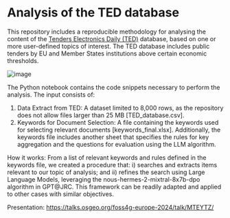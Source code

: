 # Analysis of the TED database 

This repository includes a reproducible methodology for analysing the content of the [Tenders Electronics Daily (TED)](https://ted.europa.eu/en/) database, based on one or more user-defined topics of interest. The TED database includes public tenders by EU and Member States institutions above certain economic thresholds.

![image](https://github.com/eurogeoss/TED-analysis/assets/14758434/9d1fb1d3-3b27-4920-b7a2-6b5db431e44f)

The Python notebook contains the code snippets necessary to perform the analysis. The input consists of:

1) Data Extract from TED: A dataset limited to 8,000 rows, as the repository does not allow files larger than 25 MB [TED_database.csv].
2) Keywords for Document Selection: A file containing the keywords used for selecting relevant documents [keywords_final.xlsx].
Additionally, the keywords file includes another sheet that specifies the rules for key aggregation and the questions for evaluation using the LLM algorithm.

How it works:
From a list of relevant keywords and rules defined in the keywords file, we created a procedure that: i) searches and extracts items relevant to our topic of analysis; and ii) refines the search using Large Language Models, leveraging the nous-hermes-2-mixtral-8x7b-dpo algorithm in GPT@JRC. This framework can be readily adapted and applied to other cases with similar objectives.  

Presentation: https://talks.osgeo.org/foss4g-europe-2024/talk/MTEYTZ/
